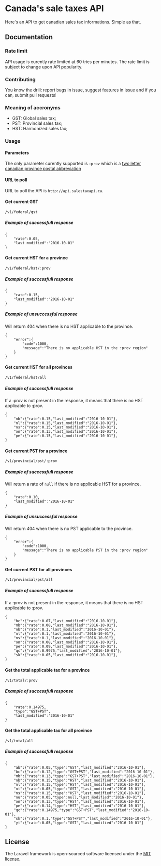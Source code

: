 # Canada's sale taxes API

Here's an API to get canadian sales tax informations. Simple as that.

## Documentation

### Rate limit

API usage is curently rate limited at 60 tries per minutes. The rate limit is subject to change upon API popularity.

### Contributing

You know the drill: report bugs in issue, suggest features in issue and if you can, submit pull requests!

### Meaning of accronyms

- GST: Global sales tax;
- PST: Provincial sales tax;
- HST: Harmonized sales tax;

### Usage

#### Parameters

The only parameter curently supported is `:prov` which is a [two letter canadian province postal abbreviation](https://en.wikipedia.org/wiki/Canadian_postal_abbreviations_for_provinces_and_territories#List_of_postal_abbreviations)

#### URL to poll

URL to poll the API is `http://api.salestaxapi.ca`.

#### Get current GST

`/v1/federal/gst`

##### Example of successfull response

```
{
	"rate":0.05,
	"last_modified":"2016-10-01"
}
```
#### Get current HST for a province

`/v1/federal/hst/:prov`

##### Example of successfull response

```
{
	"rate":0.15,
	"last_modified":"2016-10-01"
}
```

##### Example of unsuccessful response
Will return 404 when there is no HST applicable to the province.

```
{
	"error":{
		"code":1000,
		"message":"There is no applicable HST in the :prov region"
	}
}
```

#### Get current HST for all provinces

`/v1/federal/hst/all`

##### Example of successfull response
If a :prov is not present in the response, it means that there is no HST applicable to :prov.

```
{
	"nb":{"rate":0.15,"last_modified":"2016-10-01"},
	"nl":{"rate":0.15,"last_modified":"2016-10-01"},
	"ns":{"rate":0.15,"last_modified":"2016-10-01"},
	"on":{"rate":0.13,"last_modified":"2016-10-01"},
	"pe":{"rate":0.15,"last_modified":"2016-10-01"},
}
```

#### Get current PST for a province

`/v1/provincial/pst/:prov`

##### Example of successfull response
Will return a rate of `null` if there is no applicable HST for a province.

```
{
	"rate":0.10,
	"last_modified":"2016-10-01"
}
```

##### Example of unsuccessful response
Will return 404 when there is no PST applicable to the province.

```
{
	"error":{
		"code":1000,
		"message":"There is no applicable PST in the :prov region"
	}
}
```

#### Get current PST for all provinces

`/v1/provincial/pst/all`

##### Example of successfull response
If a :prov is not present in the response, it means that there is no HST applicable to :prov.

```
{
	"bc":{"rate":0.07,"last_modified":"2016-10-01"},
	"mb":{"rate":0.08,"last_modified":"2016-10-01"},
	"nb":{"rate":0.1,"last_modified":"2016-10-01"},
	"nl":{"rate":0.1,"last_modified":"2016-10-01"},
	"ns":{"rate":0.1,"last_modified":"2016-10-01"},
	"on":{"rate":0.08,"last_modified":"2016-10-01"},
	"pe":{"rate":0.09,"last_modified":"2016-10-01"},
	"qc":{"rate":0.9975,"last_modified":"2016-10-01"},
	"sk":{"rate":0.05,"last_modified":"2016-10-01"},
}
```

#### Get the total applicable tax for a province

`/v1/total/:prov`

##### Example of successfull response

```
{
	"rate":0.14975,
	"type":"GST+PST",
	"last_modified":"2016-10-01"
}
```

#### Get the total applicable tax for all province

`/v1/total/all`

##### Example of successfull response

```
{
	"ab":{"rate":0.05,"type":"GST","last_modified":"2016-10-01"},
	"bc":{"rate":0.12,"type":"GST+PST","last_modified":"2016-10-01"},
	"mb":{"rate":0.13,"type":"GST+PST","last_modified":"2016-10-01"},
	"nb":{"rate":0.15,"type":"HST","last_modified":"2016-10-01"},
	"nl":{"rate":0.15,"type":"HST","last_modified":"2016-10-01"},
	"nt":{"rate":0.05,"type":"GST","last_modified":"2016-10-01"},
	"ns":{"rate":0.15,"type":"HST","last_modified":"2016-10-01"},
	"nu":{"rate":0.05,"type":null,"last_modified":"2016-10-01"},
	"on":{"rate":0.13,"type":"HST","last_modified":"2016-10-01"},
	"pe":{"rate":0.14,"type":"HST","last_modified":"2016-10-01"},
	"qc":{"rate":0.14975,"type":"GST+PST","last_modified":"2016-10-01"},
	"sk":{"rate":0.1,"type":"GST+PST","last_modified":"2016-10-01"},
	"yt":{"rate":0.05,"type":"GST","last_modified":"2016-10-01"}
}
```

## License

The Laravel framework is open-sourced software licensed under the [MIT license](http://opensource.org/licenses/MIT).
